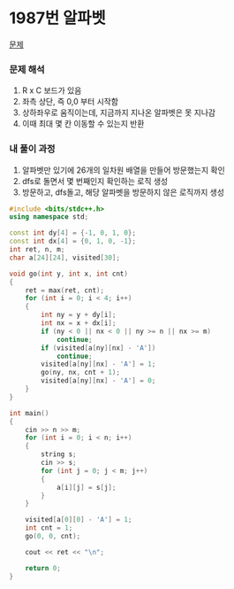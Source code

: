 # 1987번 알파벳

[문제](https://www.acmicpc.net/problem/1987)

### 문제 해석

1. R x C 보드가 있음
2. 좌측 상단, 즉 0,0 부터 시작함
3. 상하좌우로 움직이는데, 지금까지 지나온 알파벳은 못 지나감
4. 이때 최대 몇 칸 이동할 수 있는지 반환

### 내 풀이 과정

1. 알파벳만 있기에 26개의 일차원 배열을 만들어 방문했는지 확인
2. dfs로 돌면서 몇 번째인지 확인하는 로직 생성
3. 방문하고, dfs돌고, 해당 알파벳을 방문하지 않은 로직까지 생성

```c++
#include <bits/stdc++.h>
using namespace std;

const int dy[4] = {-1, 0, 1, 0};
const int dx[4] = {0, 1, 0, -1};
int ret, n, m;
char a[24][24], visited[30];

void go(int y, int x, int cnt)
{
    ret = max(ret, cnt);
    for (int i = 0; i < 4; i++)
    {
        int ny = y + dy[i];
        int nx = x + dx[i];
        if (ny < 0 || nx < 0 || ny >= n || nx >= m)
            continue;
        if (visited[a[ny][nx] - 'A'])
            continue;
        visited[a[ny][nx] - 'A'] = 1;
        go(ny, nx, cnt + 1);
        visited[a[ny][nx] - 'A'] = 0;
    }
}

int main()
{
    cin >> n >> m;
    for (int i = 0; i < n; i++)
    {
        string s;
        cin >> s;
        for (int j = 0; j < m; j++)
        {
            a[i][j] = s[j];
        }
    }

    visited[a[0][0] - 'A'] = 1;
    int cnt = 1;
    go(0, 0, cnt);

    cout << ret << "\n";

    return 0;
}
```
